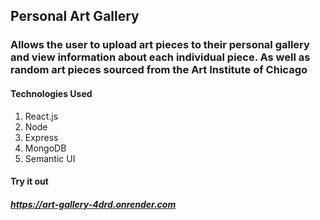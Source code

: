 
## Personal Art Gallery

### Allows the user to upload art pieces to their personal gallery and view information about each individual piece. As well as random art pieces sourced from the Art Institute of Chicago

#### Technologies Used

1. React.js
2. Node
3. Express
4. MongoDB
5. Semantic UI



#### Try it out

##### https://art-gallery-4drd.onrender.com


